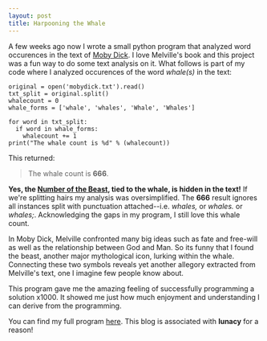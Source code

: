 ```yaml
---
layout: post
title: Harpooning the Whale
---
```


A few weeks ago now I wrote a small python program that analyzed word occurences in the text of [Moby Dick](https://www.gutenberg.org/files/2701/2701-h/2701-h.htm). I love Melville's book and this project was a fun way to do some text analysis on it. What follows is part of my code where I analyzed occurences of the word *whale(s)* in the text:

    original = open('mobydick.txt').read()
    txt_split = original.split()
    whalecount = 0
    whale_forms = ['whale', 'whales', 'Whale', 'Whales']

    for word in txt_split:
      if word in whale_forms:
        whalecount += 1
    print("The whale count is %d" % (whalecount))

This returned:

>The whale count is **666**.

**Yes, the [Number of the Beast](https://en.wikipedia.org/wiki/Number_of_the_Beast), tied to the whale, is hidden in the text!** If we're splitting hairs my analysis was oversimplified. The **666** result ignores all instances split with punctuation attached--i.e. *whales,* or *whales.* or *whales;*. Acknowledging the gaps in my program, I still love this whale count. 

In Moby Dick, Melville confronted many big ideas such as fate and free-will as well as the relationship between God and Man. So its funny that I found the beast, another major mythological icon, lurking within the whale. Connecting these two symbols reveals yet another allegory extracted from Melville's text, one I imagine few people know about.

This program gave me the amazing feeling of successfully programming a solution x1000. It showed me just how much enjoyment and understanding I can derive from the programming. 

You can find my full program [here](https://github.com/luna-c/moby-dick-word-analysis). This blog is associated with **lunacy** for a reason!

